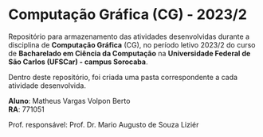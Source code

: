 # Computação Gráfica (CG) - 2023/2
Repositório para armazenamento das atividades desenvolvidas durante a disciplina de **Computação Gráfica** (CG), no período letivo 2023/2 do curso de **Bacharelado em Ciência da Computação** na **Universidade Federal de São Carlos (UFSCar) - campus Sorocaba**.

Dentro deste repositório, foi criada uma pasta correspondente a cada atividade desenvolvida.

**Aluno**: Matheus Vargas Volpon Berto<br>
**RA**: 771051

Prof. responsável: Prof. Dr. Mario Augusto de Souza Liziér
